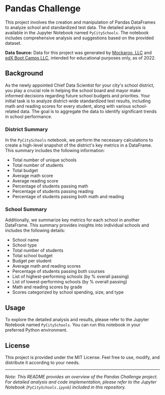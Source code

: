 # Pandas Challenge

This project involves the creation and manipulation of Pandas DataFrames to analyze school and standardized test data. The detailed analysis is available in the Jupyter Notebook named `PyCitySchools`. The notebook includes comprehensive analysis and suggestions based on the provided dataset.

**Data Source:** Data for this project was generated by [Mockaroo, LLC](https://www.mockaroo.com/) and [edX Boot Camps LLC](https://bootcamp.cvn.columbia.edu/), intended for educational purposes only, as of 2022.

## Background

As the newly appointed Chief Data Scientist for your city's school district, you play a crucial role in helping the school board and mayor make informed decisions regarding future school budgets and priorities. Your initial task is to analyze district-wide standardized test results, including math and reading scores for every student, along with various school-related data. The goal is to aggregate the data to identify significant trends in school performance.

### District Summary

In the `PyCitySchools` notebook, we perform the necessary calculations to create a high-level snapshot of the district's key metrics in a DataFrame. This summary includes the following information:

- Total number of unique schools
- Total number of students
- Total budget
- Average math score
- Average reading score
- Percentage of students passing math
- Percentage of students passing reading
- Percentage of students passing both math and reading

### School Summary

Additionally, we summarize key metrics for each school in another DataFrame. This summary provides insights into individual schools and includes the following details:

- School name
- School type
- Total number of students
- Total school budget
- Budget per student
- Average math and reading scores
- Percentage of students passing both courses
- List of highest-performing schools (by % overall passing)
- List of lowest-performing schools (by % overall passing)
- Math and reading scores by grade
- Scores categorized by school spending, size, and type

## Usage

To explore the detailed analysis and results, please refer to the Jupyter Notebook named `PyCitySchools`. You can run this notebook in your preferred Python environment.

## License

This project is provided under the MIT License. Feel free to use, modify, and distribute it according to your needs.

---

*Note: This README provides an overview of the Pandas Challenge project. For detailed analysis and code implementation, please refer to the Jupyter Notebook (`PyCitySchools.ipynb`) included in this repository.*
